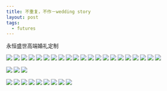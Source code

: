 ```yaml
---
title: 不重复，不作－wedding story
layout: post
tags:
  - futures
---
```


永恒盛世高端婚礼定制

![](http://7xo9zb.com1.z0.glb.clouddn.com/5151.jpg)
![](http://7xo9zb.com1.z0.glb.clouddn.com/5152.jpg)
![](http://7xo9zb.com1.z0.glb.clouddn.com/5153.jpg)
![](http://7xo9zb.com1.z0.glb.clouddn.com/5154.jpg)
![](http://7xo9zb.com1.z0.glb.clouddn.com/5155.jpg)
![](http://7xo9zb.com1.z0.glb.clouddn.com/5156.jpg)
![](http://7xo9zb.com1.z0.glb.clouddn.com/5157.jpg)
![](http://7xo9zb.com1.z0.glb.clouddn.com/5158.jpg)
![](http://7xo9zb.com1.z0.glb.clouddn.com/5159.jpg)
![](http://7xo9zb.com1.z0.glb.clouddn.com/51510.jpg)
![](http://7xo9zb.com1.z0.glb.clouddn.com/51511.jpg)
![](http://7xo9zb.com1.z0.glb.clouddn.com/51512.jpg)
![](http://7xo9zb.com1.z0.glb.clouddn.com/51513.jpg)
![](http://7xo9zb.com1.z0.glb.clouddn.com/51514.jpg)
![](http://7xo9zb.com1.z0.glb.clouddn.com/51515.jpg)
![](http://7xo9zb.com1.z0.glb.clouddn.com/51516.jpg)
![](http://7xo9zb.com1.z0.glb.clouddn.com/51517.jpg)
![](http://7xo9zb.com1.z0.glb.clouddn.com/51518.jpg)
![](http://7xo9zb.com1.z0.glb.clouddn.com/51519.jpg)
![](http://7xo9zb.com1.z0.glb.clouddn.com/51520.jpg)
![](http://7xo9zb.com1.z0.glb.clouddn.com/51521.jpg)

![](http://7xo9zb.com1.z0.glb.clouddn.com/51522.jpg)
![](http://7xo9zb.com1.z0.glb.clouddn.com/51523.jpg)
![](http://7xo9zb.com1.z0.glb.clouddn.com/51524.jpg)

![](http://7xo9zb.com1.z0.glb.clouddn.com/51525.jpg)
![](http://7xo9zb.com1.z0.glb.clouddn.com/51526.jpg)
![](http://7xo9zb.com1.z0.glb.clouddn.com/51527.jpg)
![](http://7xo9zb.com1.z0.glb.clouddn.com/51528.jpg)
![](http://7xo9zb.com1.z0.glb.clouddn.com/51529.jpg)
![](http://7xo9zb.com1.z0.glb.clouddn.com/51530.jpg)
![](http://7xo9zb.com1.z0.glb.clouddn.com/51531.jpg)
![](http://7xo9zb.com1.z0.glb.clouddn.com/51532.jpg)
![](http://7xo9zb.com1.z0.glb.clouddn.com/51533.jpg)
